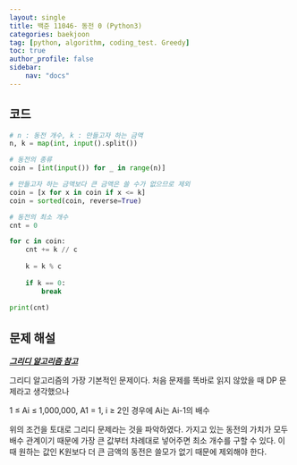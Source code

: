 ```yaml
---
layout: single
title: 백준 11046- 동전 0 (Python3)
categories: baekjoon
tag: [python, algorithm, coding_test. Greedy]
toc: true 
author_profile: false
sidebar:
    nav: "docs"
---
```


## 코드

```python
# n : 동전 개수, k : 만들고자 하는 금액
n, k = map(int, input().split())

# 동전의 종류
coin = [int(input()) for _ in range(n)]

# 만들고자 하는 금액보다 큰 금액은 쓸 수가 없으므로 제외
coin = [x for x in coin if x <= k]
coin = sorted(coin, reverse=True)

# 동전의 최소 개수
cnt = 0

for c in coin:
    cnt += k // c
    
    k = k % c
    
    if k == 0:
        break
        
print(cnt)
```



## 문제 해설

***[그리디 알고리즘 참고](https://yangwon-park.github.io/cote/Cote_Greedy/)***

그리디 알고리즘의 가장 기본적인 문제이다. 처음 문제를 똑바로 읽지 않았을 때 DP 문제라고 생각했으나 

1 ≤ Ai ≤ 1,000,000, A1 = 1, i ≥ 2인 경우에 Ai는 Ai-1의 배수

위의 조건을 토대로 그리디 문제라는 것을 파악하였다. 가지고 있는 동전의 가치가 모두 배수 관계이기 때문에 가장 큰 값부터 차례대로 넣어주면 최소 개수를 구할 수 있다. 이때 원하는 값인 K원보다 더 큰 금액의 동전은 쓸모가 없기 때문에 제외해야 한다.
